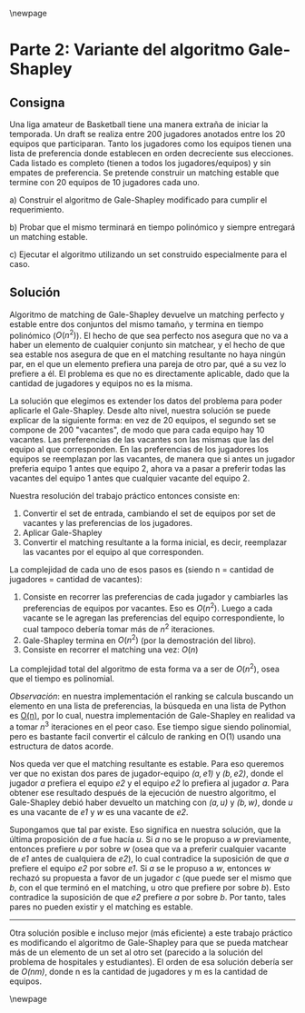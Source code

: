 \newpage

# Parte 2: Variante del algoritmo Gale-Shapley

## Consigna

Una liga amateur de Basketball tiene una manera extraña de iniciar la temporada. Un draft se realiza entre 200 jugadores anotados entre los 20 equipos que participaran. Tanto los jugadores como los equipos tienen una lista de preferencia donde establecen en orden decreciente sus elecciones. Cada listado es completo (tienen a todos los jugadores/equipos) y sin empates de preferencia. Se pretende construir un matching estable que termine con 20 equipos de 10 jugadores cada uno.

a) Construir el algoritmo de Gale-Shapley modificado para cumplir el requerimiento.

b) Probar que el mismo terminará en tiempo polinómico y siempre entregará un matching estable.

c) Ejecutar el algoritmo utilizando un set construido especialmente para el caso.

## Solución

Algoritmo de matching de Gale-Shapley devuelve un matching perfecto y estable entre dos conjuntos del mismo tamaño, y termina en tiempo polinómico ($O(n^2)$). El hecho de que sea perfecto nos asegura que no va a haber un elemento de cualquier conjunto sin matchear, y el hecho de que sea estable nos asegura de que en el matching resultante no haya ningún par, en el que un elemento prefiera una pareja de otro par, qué a su vez lo prefiere a él. El problema es que no es directamente aplicable, dado que la cantidad de jugadores y equipos no es la misma.

La solución que elegimos es extender los datos del problema para poder aplicarle el Gale-Shapley. Desde alto nivel, nuestra solución se puede explicar de la siguiente forma: en vez de 20 equipos, el segundo set se compone de 200 "vacantes", de modo que para cada equipo hay 10 vacantes. Las preferencias de las vacantes son las mismas que las del equipo al que corresponden. En las preferencias de los jugadores los equipos se reemplazan por las vacantes, de manera que si antes un jugador preferia equipo 1 antes que equipo 2, ahora va a pasar a preferir todas las vacantes del equipo 1 antes que cualquier vacante del equipo 2.

Nuestra resolución del trabajo práctico entonces consiste en:

1) Convertir el set de entrada, cambiando el set de equipos por set de vacantes y las preferencias de los jugadores.
2) Aplicar Gale-Shapley
3) Convertir el matching resultante a la forma inicial, es decir, reemplazar las vacantes por el equipo al que corresponden.

La complejidad de cada uno de esos pasos es (siendo n = cantidad de jugadores = cantidad de vacantes):

1) Consiste en recorrer las preferencias de cada jugador y cambiarles las preferencias de equipos por vacantes. Eso es $O(n^2)$. Luego a cada vacante se le agregan las preferencias del equipo correspondiente, lo cual tampoco debería tomar más de $n^2$ iteraciones.
2) Gale-Shapley termina en $O(n^2)$ (por la demostración del libro).
3) Consiste en recorrer el matching una vez: $O(n)$

La complejidad total del algoritmo de esta forma va a ser de $O(n^2)$, osea que el tiempo es polinomial.

*Observación*: en nuestra implementación el ranking se calcula buscando un elemento en una lista de preferencias, la búsqueda en una lista de Python es [O(n)](https://wiki.python.org/moin/TimeComplexity), por lo cual, nuestra implementación de Gale-Shapley en realidad va a tomar $n^3$ iteraciones en el peor caso. Ese tiempo sigue siendo polinomial, pero es bastante facil convertir el cálculo de ranking en O(1) usando una estructura de datos acorde.

Nos queda ver que el matching resultante es estable. Para eso queremos ver que no existan dos pares de jugador-equipo *$(a,e1)$* y *$(b,e2)$*, donde el jugador *a* prefiera el equipo *e2* y el equipo *e2* lo prefiera al jugador *a*. Para obtener ese resultado después de la ejecución de nuestro algoritmo, el Gale-Shapley debió haber devuelto un matching con *$(a,u)$* y *$(b,w)$*, donde *u* es una vacante de *e1* y *w* es una vacante de *e2*.

Supongamos que tal par existe. Eso significa en nuestra solución, que la última proposición de *a* fue hacía *u*. Si *a* no se le propuso a *w* previamente, entonces prefiere *u* por sobre *w* (osea que va a preferir cualquier vacante de *e1* antes de cualquiera de *e2*), lo cual contradice la suposición de que *a* prefiere el equipo *e2* por sobre *e1*. Si *a* se le propuso a *w*, entonces *w* rechazó su propuesta a favor de un jugador *c* (que puede ser el mismo que *b*, con el que terminó en el matching, u otro que prefiere por sobre *b*). Esto contradice la suposición de que *e2* prefiere *a* por sobre *b*. Por tanto, tales pares no pueden existir y el matching es estable.

---

Otra solución posible e incluso mejor (más eficiente) a este trabajo práctico es modificando el
algoritmo de Gale-Shapley para que se pueda matchear más de un elemento de un set al otro set (parecido a la solución del problema de hospitales y estudiantes). El orden de esa solución debería ser de *O(nm)*, donde n es la cantidad de jugadores y m es la cantidad de equipos.

\newpage
